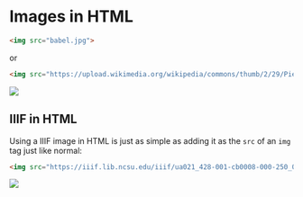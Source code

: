 # Images in HTML

```html
<img src="babel.jpg">
```

or

```html
<img src="https://upload.wikimedia.org/wikipedia/commons/thumb/2/29/Pieter_Bruegel_the_Elder_-_The_Tower_of_Babel_%28Rotterdam%29_-_Google_Art_Project.jpg/598px-Pieter_Bruegel_the_Elder_-_The_Tower_of_Babel_%28Rotterdam%29_-_Google_Art_Project.jpg">
```

<a href="https://commons.wikimedia.org/wiki/File:Pieter_Bruegel_the_Elder_-_The_Tower_of_Babel_(Rotterdam)_-_Google_Art_Project.jpg">![](/assets/images/babel.jpg)</a>

## IIIF in HTML

Using a IIIF image in HTML is just as simple as adding it as the `src` of an `img` tag just like normal:

```html
<img src="https://iiif.lib.ncsu.edu/iiif/ua021_428-001-cb0008-000-250_0001/full/400,/0/default.jpg">
```

[![](https://iiif.lib.ncsu.edu/iiif/ua021_428-001-cb0008-000-250_0001/full/600,/0/default.jpg)](https://d.lib.ncsu.edu/collections/catalog/ua021_428-001-cb0008-000-250)
